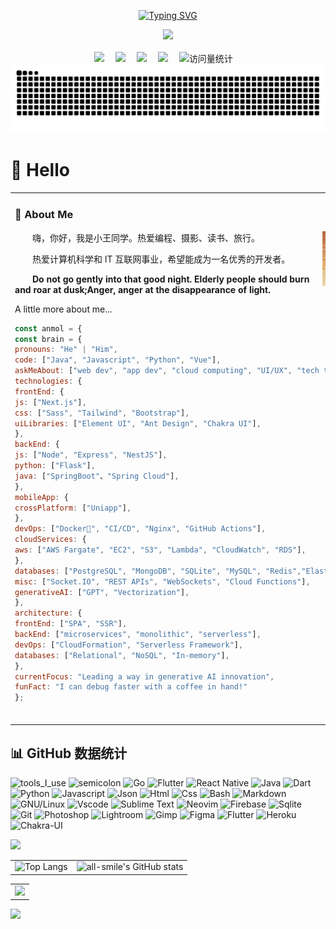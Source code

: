 <div align="center">

<!-- knock code pictures 敲代码的图片 -->
[![Typing SVG](https://readme-typing-svg.demolab.com?font=Fira+Code&pause=1000&width=435&lines=console.log(%22Hello%2C%20World%22);小王同学祝您今天愉快!&center=true&size=27)](https://git.io/typing-svg)

<picture>
<source media="(prefers-color-scheme: dark)" srcset="https://cdn.jsdelivr.net/gh/sun0225SUN/sun0225SUN/assets/images/coding.gif" />
<source media="(prefers-color-scheme: light)" srcset="https://cdn.jsdelivr.net/gh/sun0225SUN/sun0225SUN/assets/images/developer.svg" height="225px" />
<img src="https://cdn.jsdelivr.net/gh/sun0225SUN/sun0225SUN/assets/images/coding.gif" />
</picture>

<!-- for beauty 留个空行好看点 -->
<div>&nbsp;</div>


<!-- profile logo 个人资料徽标 -->
<div>
<a href="https://x.com/ben452863552277"><img src="https://img.shields.io/badge/Twitter-推特-blue" /></a>&emsp;
<a href="https://www.youtube.com/@wbwang3006"><img src="https://img.shields.io/badge/YouTube-油管-c32136" /></a>&emsp;
<a href="https://blog.csdn.net/LocalHost_1"><img src="https://img.shields.io/badge/Website-博客-8c36db" /></a>&emsp;
<a href="https://space.bilibili.com/268571831"><img src="https://img.shields.io/badge/Bilibili-B站-ff69b4" /></a>&emsp;
<!-- visitor -->
<img src="https://komarev.com/ghpvc/?username=codeInbpm&label=Views&color=orange&style=flat" alt="访问量统计" />&emsp;
<!-- wakatime -->  
</div>

<!-- Snake Code Contribution Map 贪吃蛇代码贡献图 -->
<picture>
<source media="(prefers-color-scheme: dark)" srcset="https://raw.githubusercontent.com/Peter-JXL/Peter-JXL/output/github-contribution-grid-snake-dark.svg">
<source media="(prefers-color-scheme: light)" srcset="https://raw.githubusercontent.com/Peter-JXL/Peter-JXL/output/github-contribution-grid-snake.svg">
<img alt="github contribution grid snake animation" src="https://raw.githubusercontent.com/Peter-JXL/Peter-JXL/output/github-contribution-grid-snake.svg">
</picture>

</div>

#  🙋 Hello

<table>

<tr><td>

### 🤺 About Me

<img align="right" width="88" src="./490fefc8654daf087213c3097331299f.jpeg" />


<p>&emsp;&emsp;嗨，你好，我是小王同学。热爱编程、摄影、读书、旅行。</p>
<p>&emsp;&emsp;热爱计算机科学和 IT 互联网事业，希望能成为一名优秀的开发者。</p>
<p>&emsp;&emsp;<strong>Do not go gently into that good night. Elderly people should burn and roar at dusk;Anger, anger at the disappearance of light.</strong></p>
A little more about me...  

```javascript
const anmol = {
const brain = {
pronouns: "He" | "Him",
code: ["Java", "Javascript", "Python", "Vue"],
askMeAbout: ["web dev", "app dev", "cloud computing", "UI/UX", "tech trends"],
technologies: {
frontEnd: {
js: ["Next.js"],
css: ["Sass", "Tailwind", "Bootstrap"],
uiLibraries: ["Element UI", "Ant Design", "Chakra UI"],
},
backEnd: {
js: ["Node", "Express", "NestJS"],
python: ["Flask"],
java: ["SpringBoot"、"Spring Cloud"],
},
mobileApp: {
crossPlatform: ["Uniapp"],
},
devOps: ["Docker🐳", "CI/CD", "Nginx", "GitHub Actions"],
cloudServices: {
aws: ["AWS Fargate", "EC2", "S3", "Lambda", "CloudWatch", "RDS"],
},
databases: ["PostgreSQL", "MongoDB", "SQLite", "MySQL", "Redis","ElasticSearch"],
misc: ["Socket.IO", "REST APIs", "WebSockets", "Cloud Functions"],
generativeAI: ["GPT", "Vectorization"],
},
architecture: {
frontEnd: ["SPA", "SSR"],
backEnd: ["microservices", "monolithic", "serverless"],
devOps: ["CloudFormation", "Serverless Framework"],
databases: ["Relational", "NoSQL", "In-memory"],
},
currentFocus: "Leading a way in generative AI innovation",
funFact: "I can debug faster with a coffee in hand!"
};
```


<!-- for beauty 留个空行好看点 -->
<div>&nbsp;</div>

</td></tr>



</table>

## 📊 GitHub 数据统计

![tools_I_use](https://img.shields.io/badge/-%F0%9F%9A%80%20Tools%20I%20use-orange)
![semicolon](https://img.shields.io/badge/-%3A-orange)
![Go](https://img.shields.io/badge/go-%2300ADD8.svg?style=flat&logo=go&logoColor=white)
![Flutter](https://img.shields.io/badge/Flutter-%2302569B.svg?style=flat&logo=Flutter&logoColor=white)
![React Native](https://img.shields.io/badge/react_native-%2320232a.svg?style=flat&logo=react&logoColor=%2361DAFB)
![Java](https://img.shields.io/badge/Java-ED8B00?style=flat&logo=java&logoColor=white)
![Dart](https://img.shields.io/badge/Dart-0175C2?style=flat&logo=dart&logoColor=white)
![Python](https://img.shields.io/badge/Python-FFD43B?style=flat&logo=python&logoColor=darkgreen)
![Javascript](https://img.shields.io/badge/JavaScript-323330?style=flat&logo=javascript&logoColor=F7DF1E)
![Json](https://img.shields.io/badge/json-5E5C5C?style=flat&logo=json&logoColor=white)
![Html](https://img.shields.io/badge/HTML5-E34F26?style=flat&logo=html5&logoColor=white)
![Css](https://img.shields.io/badge/CSS3-1572B6?style=flat&logo=css3&logoColor=white)
![Bash](https://img.shields.io/badge/GNU%20Bash-4EAA25?style=flat&logo=GNU%20Bash&logoColor=white)
![Markdown](https://img.shields.io/badge/Markdown-000000?style=flat&logo=markdown&logoColor=white)
![GNU/Linux](https://img.shields.io/badge/Linux-FCC624?style=flat&logo=linux&logoColor=black)
![Vscode](https://img.shields.io/badge/Visual_Studio_Code-0078D4?style=flat&logo=visual%20studio%20code&logoColor=white)
![Sublime Text](https://img.shields.io/badge/sublime_text-%23575757.svg?&style=flat&logo=sublime-text&logoColor=important)
![Neovim](https://img.shields.io/badge/NeoVim-%2357A143.svg?&style=flat&logo=neovim&logoColor=white)
![Firebase](https://img.shields.io/badge/firebase-ffca28?style=flat&logo=firebase&logoColor=black)
![Sqlite](https://img.shields.io/badge/SQLite-07405E?style=flat&logo=sqlite&logoColor=white)
![Git](https://img.shields.io/badge/GIT-E44C30?style=flat&logo=git&logoColor=white)
![Photoshop](https://img.shields.io/badge/Adobe%20Photoshop-31A8FF?style=flat&logo=Adobe%20Photoshop&logoColor=black)
![Lightroom](https://img.shields.io/badge/Adobe%20Lightroom-31A8FF?style=flat&logo=Adobe%20Lightroom&logoColor=white)
![Gimp](https://img.shields.io/badge/gimp-5C5543?style=flat&logo=gimp&logoColor=white)
![Figma](https://img.shields.io/badge/Figma-F24E1E?style=flat&logo=figma&logoColor=white)
![Flutter](https://img.shields.io/badge/Flutter-02569B?style=flat&logo=flutter&logoColor=white)
![Heroku](https://img.shields.io/badge/Heroku-430098?style=flat&logo=heroku&logoColor=white)
![Chakra-UI](https://img.shields.io/badge/Chakra--UI-319795?style=flat&logo=chakra-ui&logoColor=white)



<!-- github-readme-streak-stats 连续提交代码天数记录 -->
<picture>
<source media="(prefers-color-scheme: light)" srcset="https://streak-stats.demolab.com/?user=codeInbpm&theme=light&hide_border=true" />
<img src="https://streak-stats.demolab.com/?user=codeInbpm&theme=dark&hide_border=true" />
</picture>

<table>
<tr>
<td>
 <img src="https://github-readme-stats.vercel.app/api/top-langs/?username=codeInbpm&layout=compact&theme=tokyonight" alt="Top Langs" />
</td>
<td>
 <img src="https://github-readme-stats.vercel.app/api?username=codeInbpm&show_icons=true&theme=tokyonight" alt="all-smile's GitHub stats" />
</td>
</tr>
</table>


<!-- GitHub Activity Graph GitHub 活动图 -->
<table>
<tr>
<td>
 <picture>
   <source media="(prefers-color-scheme: dark)"  srcset="https://github-readme-activity-graph.vercel.app/graph?username=codeInbpm&theme=tokyo-night" />
   <source media="(prefers-color-scheme: light)" srcset="https://github-readme-activity-graph.vercel.app/graph?username=codeInbpm&theme=xcode" />
   <img src="https://github-readme-activity-graph.vercel.app/graph?username=codeInbpm&theme=tokyo-night" />
 </picture>
</tr>
</table>


<!-- profile-3d-contrib 3D 贡献图-->
<picture>
<source media="(prefers-color-scheme: dark)" srcset="/profile-3d-contrib/profile-night-rainbow.svg" />
<source media="(prefers-color-scheme: light)" srcset="/profile-3d-contrib/profile-gitblock.svg" />
<img src="/profile-night-rainbow.svg" />
</picture>

